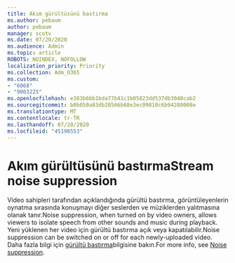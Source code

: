 ```yaml
---
title: Akım gürültüsünü bastırma
ms.author: pebaum
author: pebaum
manager: scotv
ms.date: 07/20/2020
ms.audience: Admin
ms.topic: article
ROBOTS: NOINDEX, NOFOLLOW
localization_priority: Priority
ms.collection: Adm_O365
ms.custom:
- "6068"
- "9003225"
ms.openlocfilehash: e383b6bb1bda77b41c1b05823dd537db3040cab2
ms.sourcegitcommit: b0b050a83db28566b68e3ec09810c6b94280008e
ms.translationtype: MT
ms.contentlocale: tr-TR
ms.lasthandoff: 07/20/2020
ms.locfileid: "45198553"
---
```

# <a name="stream-noise-suppression"></a><span data-ttu-id="f54da-102">Akım gürültüsünü bastırma</span><span class="sxs-lookup"><span data-stu-id="f54da-102">Stream noise suppression</span></span>

<span data-ttu-id="f54da-103">Video sahipleri tarafından açıklandığında gürültü bastırma, görüntüleyenlerin oynatma sırasında konuşmayı diğer seslerden ve müziklerden yalıtmasına olanak tanır.</span><span class="sxs-lookup"><span data-stu-id="f54da-103">Noise suppression, when turned on by video owners, allows viewers to isolate speech from other sounds and music during playback.</span></span> <span data-ttu-id="f54da-104">Yeni yüklenen her video için gürültü bastırma açık veya kapatılabilir.</span><span class="sxs-lookup"><span data-stu-id="f54da-104">Noise suppression can be switched on or off for each newly-uploaded video.</span></span> <span data-ttu-id="f54da-105">Daha fazla bilgi için [gürültü bastırma](https://docs.microsoft.com/stream/noise-suppression)bilgisine bakın.</span><span class="sxs-lookup"><span data-stu-id="f54da-105">For more info, see [Noise suppression](https://docs.microsoft.com/stream/noise-suppression).</span></span>